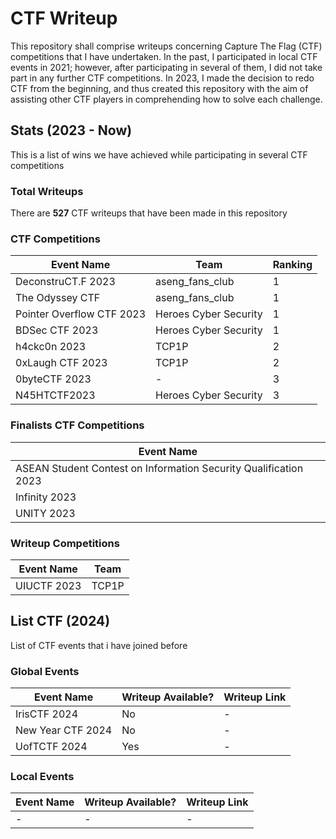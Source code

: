 # CTF Writeup
This repository shall comprise writeups concerning Capture The Flag (CTF) competitions that I have undertaken. In the past, I participated in local CTF events in 2021; however, after participating in several of them, I did not take part in any further CTF competitions. In 2023, I made the decision to redo CTF from the beginning, and thus created this repository with the aim of assisting other CTF players in comprehending how to solve each challenge.

## Stats (2023 - Now)
This is a list of wins we have achieved while participating in several CTF competitions

### Total Writeups
There are __527__ CTF writeups that have been made in this repository

### CTF Competitions

| Event Name | Team | Ranking |
| ---------- | ---- | ------- |
| DeconstruCT.F 2023 | aseng_fans_club | 1 |
| The Odyssey CTF | aseng_fans_club | 1 |
| Pointer Overflow CTF 2023 | Heroes Cyber Security | 1 |
| BDSec CTF 2023 | Heroes Cyber Security | 1 |
| h4ckc0n 2023 | TCP1P | 2 |
| 0xLaugh CTF 2023 | TCP1P | 2 |
| 0byteCTF 2023 | - | 3 |
| N45HTCTF2023 | Heroes Cyber Security | 3 |

### Finalists CTF Competitions
| Event Name |
| ---------- |
| ASEAN Student Contest on Information Security Qualification 2023 |
| Infinity 2023 |
| UNITY 2023 |

### Writeup Competitions

| Event Name | Team |
| ---------- | ---- |
| UIUCTF 2023 | TCP1P |

## List CTF (2024)
List of CTF events that i have joined before

### Global Events
| Event Name | Writeup Available? | Writeup Link |
| ---------- | ------------------ | ------------ |
| IrisCTF 2024 | No | - |
| New Year CTF 2024 | No | - |
| UofTCTF 2024 | Yes | - |

### Local Events
| Event Name | Writeup Available? | Writeup Link |
| ---------- | ------------------ | ------------ |
| - | - | - |